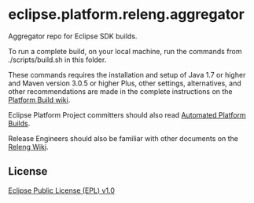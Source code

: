 eclipse.platform.releng.aggregator
==================================

Aggregator repo for Eclipse SDK builds.

To run a complete build, on your local machine, run the commands from ./scripts/build.sh in this folder.

These commands requires the installation and setup of Java 1.7 or higher and Maven version 3.0.5 or higher Plus, other settings, alternatives, and other recommendations are made in the complete instructions on the [Platform Build wiki](http://wiki.eclipse.org/Platform-releng/Platform_Build "Platform Build").

Eclipse Platform Project committers should also read [Automated Platform Builds](http://wiki.eclipse.org/Platform-releng/Automated_Platform_Build "Automated Platform Builds").

Release Engineers should also be familiar with other documents on the [Releng Wiki](http://wiki.eclipse.org/Category:Eclipse_Platform_Releng "Releng Wiki").

License
-------

[Eclipse Public License (EPL) v1.0][2]

[2]: http://wiki.eclipse.org/EPL